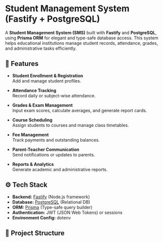 # Student Management System (Fastify + PostgreSQL)

A **Student Management System (SMS)** built with **Fastify** and **PostgreSQL**, using **Prisma ORM** for elegant and type-safe database access. This system helps educational institutions manage student records, attendance, grades, and administrative tasks efficiently.

## 🧩 Features

- **Student Enrollment & Registration**  
  Add and manage student profiles.

- **Attendance Tracking**  
  Record daily or subject-wise attendance.

- **Grades & Exam Management**  
  Input exam scores, calculate averages, and generate report cards.

- **Course Scheduling**  
  Assign students to courses and manage class timetables.

- **Fee Management**  
  Track payments and outstanding balances.

- **Parent-Teacher Communication**  
  Send notifications or updates to parents.

- **Reports & Analytics**  
  Generate academic and administrative reports.

## ⚙️ Tech Stack

- **Backend:** [Fastify](https://www.fastify.dev/) (Node.js framework)
- **Database:** [PostgreSQL](https://www.postgresql.org/) (Relational DB)
- **ORM:** [Prisma](https://www.prisma.io/) (Type-safe query builder)
- **Authentication:** JWT (JSON Web Tokens) or sessions
- **Environment Config:** dotenv

## 📁 Project Structure

